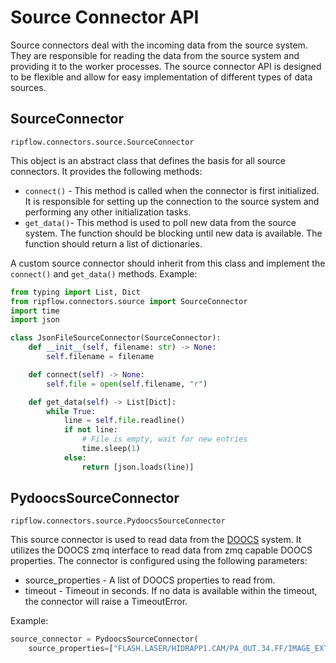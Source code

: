 # Source Connector API

Source connectors deal with the incoming data from the source system. They are responsible for reading the data from the source system and providing it to the worker processes.
The source connector API is designed to be flexible and allow for easy implementation of different types of data sources.

## SourceConnector
`ripflow.connectors.source.SourceConnector`

This object is an abstract class that defines the basis for all source connectors. It provides the following methods:

* `connect()` - This method is called when the connector is first initialized. It is responsible for setting up the connection to the source system and performing any other initialization tasks.
* `get_data()`- This method is used to poll new data from the source system. The function should be blocking until new data is available. The function should return a list of dictionaries.

A custom source connector should inherit from this class and implement the `connect()` and `get_data()` methods.
Example:

```python
from typing import List, Dict
from ripflow.connectors.source import SourceConnector
import time
import json

class JsonFileSourceConnector(SourceConnector):
    def __init__(self, filename: str) -> None:
        self.filename = filename

    def connect(self) -> None:
        self.file = open(self.filename, "r")

    def get_data(self) -> List[Dict]:
        while True:
            line = self.file.readline()
            if not line:
                # File is empty, wait for new entries
                time.sleep(1)
            else:
                return [json.loads(line)]
```

## PydoocsSourceConnector
`ripflow.connectors.source.PydoocsSourceConnector`

This source connector is used to read data from the [DOOCS](https://doocs.desy.de/) system. It utilizes the DOOCS zmq interface to read data from zmq capable DOOCS properties. The connector is configured using the following parameters:

* source_properties - A list of DOOCS properties to read from.
* timeout - Timeout in seconds. If no data is available within the timeout, the connector will raise a TimeoutError.

Example:

```python
source_connector = PydoocsSourceConnector(
    source_properties=["FLASH.LASER/HIDRAPP1.CAM/PA_OUT.34.FF/IMAGE_EXT_ZMQ"])
```
